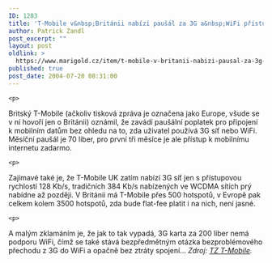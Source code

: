 ```yaml
---
ID: 1203
title: 'T-Mobile v&nbsp;Británii nabízí paušál za 3G a&nbsp;WiFi přístup'
author: Patrick Zandl
post_excerpt: ""
layout: post
oldlink: >
  https://www.marigold.cz/item/t-mobile-v-britanii-nabizi-pausal-za-3g-a-wifi-pristup
published: true
post_date: 2004-07-20 08:31:00
---
```

	<p>
Britský T-Mobile (ačkoliv tisková zpráva je označena jako Europe, všude se v ní hovoří jen o Británii) oznámil, že zavádí paušální poplatek pro připojení k mobilním datům bez ohledu na to, zda uživatel používá 3G síť nebo WiFi. Měsíční paušál je 70 liber, pro první tři měsíce je ale přístup k mobilnímu internetu zadarmo. </p>

	<p>
Zajímavé také je, že T-Mobile UK zatím nabízí 3G síť jen s přístupovou rychlostí 128 Kb/s, tradičních 384 Kb/s nabízených ve WCDMA sítích prý nabídne až později. V Británii má T-Mobile přes 500 hotspotů, v Evropě pak celkem kolem 3500 hotspotů, zda bude flat-fee platit i na nich, není jasné. </p>

	<p>
A malým zklamáním je, že jak to tak vypadá, 3G karta za 200 liber nemá podporu WiFi, čímž se také stává bezpředmětným otázka bezproblémového přechodu z 3G do WiFi a opačně bez ztráty spojení...
<i>Zdroj: <a href="http://www.3g.co.uk/PR/July2004/8087.htm">TZ T-Mobile</a>.</i>
</p>
